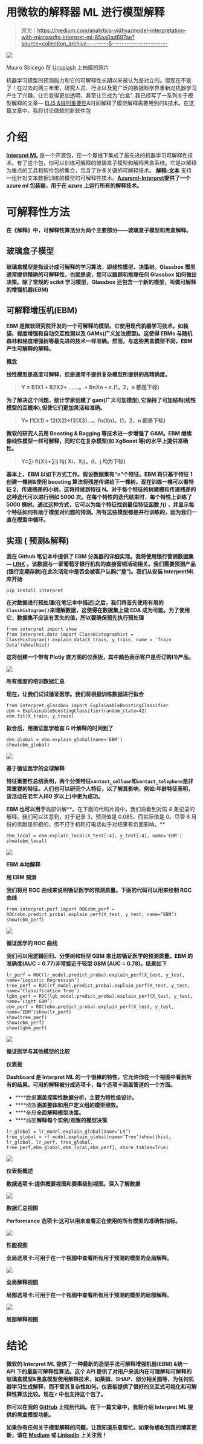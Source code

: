 # 用微软的解释器 ML 进行模型解释

> 原文：<https://medium.com/analytics-vidhya/model-interpretation-with-microsofts-interpret-ml-85aa0ad697ae?source=collection_archive---------5----------------------->

![](img/cad108169f2c7f85875bde0fc1fc9984.png)

Mauro Sbicego 在 [Unsplash](https://unsplash.com?utm_source=medium&utm_medium=referral) 上拍摄的照片

机器学习模型的预测能力和它的可解释性长期以来被认为是对立的。但现在不是了！在过去的两三年里，研究人员、行业以及更广泛的数据科学界重新对机器学习产生了兴趣，让它变得更加透明，甚至让它成为“白盒”..我已经写了一系列关于模型解释的文章— [ELI5 &排列重要性](/analytics-vidhya/why-should-i-trust-your-model-bdda6be94c6f)&时间解释了模型解释需要用到的&技术。在这篇文章中，我将讨论微软的新软件包

# 介绍

[**Interpret ML**](https://github.com/interpretml/) 是一个开源包，在一个屋檐下集成了最先进的机器学习可解释性技术。有了这个包，你可以训练可解释的玻璃盒子模型和解释黑盒系统。它是以解释为重点的工具和软件包的集合，包含了许多关键的可解释技术。 [**解释-文本**](https://github.com/interpretml/interpret-text) 支持一组针对文本数据训练的模型的可解释性技术。[**Azureml-Interpret**](https://docs.microsoft.com/en-us/azure/machine-learning/how-to-machine-learning-interpretability)**提供了一个 azure ml 包装器，用于在 azure 上运行所有的解释技术。**

# **可解释性方法**

**在《解释》中，可解释性算法分为两个主要部分——玻璃盒子模型和黑盒解释。**

## **玻璃盒子模型**

**玻璃盒模型是指设计成可解释的学习算法，即线性模型、决策树。Glassbox 模型通常提供精确的可解释性，也就是说，您可以跟踪和推理任何 Glassbox 如何做出决策。除了常规的 scikit 学习模型，Glassbox 还包含一个新的模型，叫做可解释的增强机器(EBM)**

## **可解释增压机(EBM)**

**EBM 是微软研究院开发的一个可解释的模型。它使用现代机器学习技术，如装袋、梯度增强和自动交互检测以及 GAMs(广义加法模型)。这使得 EBMs 与随机森林和梯度增强树等最先进的技术一样准确。然而，与这些黑盒模型不同，EBM 产生可解释的解释。**

****概念****

**线性模型是高度可解释，但是通常不提供复杂模型所提供的高精确度。**

> **Y = B1X1 + B2X2+ ……。+ BnXn + ϵ.(1，2，n 都是下标)**

**为了解决这个问题，统计学家创建了 gam(广义可加模型),它保持了可加结构(线性模型的互概率),但使它们更加灵活和准确。**

> **Y= f1(X1) + f2(X2)+f3(X3)…。fn(Xn)。(1，2，n 都是下标)**

**微软的研究人员用 Boosting & Bagging 等技术进一步增强了 GAM。EBM 继续像线性模型一样可解释，同时它在复杂模型(如 XgBoost 等)的水平上提供准确性。**

> **Y=∑i fi(Xi)+∑ij fij( Xi，Xj)。(I、j 均为下标)**

**基本上，EBM 以如下方式工作。假设数据集有“n”个特征。EBM 将只基于特征 1 创建一棵树&使用 boosting 算法将残差传递给下一棵树。现在训练一棵可以看特征 2，传递残差的小树。这将持续到特征 N。对于每个特征的树建模和传递残差的这种迭代可以进行例如 5000 次。在每个特性的迭代结束时，每个特性上训练了 5000 棵树。通过这种方式，它可以为每个特征找到最佳特征函数 *f()* ，并显示每个特征如何有助于模型对问题的预测。所有这些模型都是并行训练的，因为我们一直在模型中循环。**

## ****实现** ( **预测&解释**)**

**我在 Github 笔记本中提供了 EBM 分类器的详细实现。我将使用银行营销数据集— [LINK](https://archive.ics.uci.edu/ml/datasets/bank+marketing) 。该数据与一家葡萄牙银行机构的直接营销活动相关。我们需要预测产品(银行定期存款)在此次活动中是否会被客户认购(“是”)。我们从安装 InterpretML 库开始**

```
pip install interpret
```

**在对数据进行预处理(在笔记本中描述)之后，我们将首先使用有用的`ClassHistogram()`来理解数据，这使得在数据集上做 EDA 成为可能。为了使用它，数据集不应该有丢失的值，所以要确保预先执行预处理**

```
from interpret import show
from interpret.data import ClassHistogramhist = ClassHistogram().explain_data(X_train, y_train, name = 'Train Data')show(hist)
```

**这将创建一个带有 Plotly 直方图的仪表板，其中颜色表示客户是否订购(1)产品。**

**![](img/eef7b2c1dc01fd54213630428ff5121c.png)**

**所有维度的培训数据汇总**

**现在，让我们试试循证医学。我们将根据训练数据进行拟合**

```
from interpret.glassbox import ExplainableBoostingClassifier
ebm = ExplainableBoostingClassifier(random_state=42)
ebm.fit(X_train, y_train)
```

**拟合后，用循证医学检查 G **叶解释**的时间到了**

```
ebm_global = ebm.explain_global(name='EBM')
show(ebm_global)
```

**![](img/9b82719e8a63b73ea1f7808b304040c4.png)**

**基于循证医学的全球解释**

**特征重要性总结表明，两个分类特征`contact_celluar`和`contact_telephone`是非常重要的特征。人们也可以研究个人特征，以了解其影响，例如:年龄特征表明，该活动在老年人(60 岁以上)中更为成功。**

**EBM 也可以用于**局部讲解**。在下面的代码片段中，我们将看到对前 4 条记录的解释。我们可以注意到，对于记录 3，预测值是 0.085，而实际值是 0。尽管 6 月份的贡献是积极的，但不打手机和打电话似乎对结果有负面影响。**

```
ebm_local = ebm.explain_local(X_test[:4], y_test[:4], name='EBM')
show(ebm_local)
```

**![](img/2f575fe9bd249940385f9f6335d29479.png)**

**EBM 本地解释**

****用 EBM 预测****

**我们将用 ROC 曲线来说明循证医学的预测质量。下面的代码可以用来绘制 ROC 曲线**

```
from interpret.perf import ROCebm_perf = ROC(ebm.predict_proba).explain_perf(X_test, y_test, name=’EBM’)
show(ebm_perf)
```

**![](img/306af6b1ac75337ade34df23eb9db37a.png)**

**循证医学的 ROC 曲线**

**我们可以用逻辑回归、分类树和轻型 GBM 来比较循证医学的预测质量。EBM 的准确度(AUC = 0.77)非常接近于轻型 GBM (AUC = 0.78)。结果如下**

```
lr_perf = ROC(lr_model.predict_proba).explain_perf(X_test, y_test, name=’Logistic Regression’)
tree_perf = ROC(rf_model.predict_proba).explain_perf(X_test, y_test, name=’Classification Tree’)
lgbm_perf = ROC(lgb_model.predict_proba).explain_perf(X_test, y_test, name=’Light GBM’)
ebm_perf = ROC(ebm.predict_proba).explain_perf(X_test, y_test, name=’EBM’)show(lr_perf)
show(tree_perf)
show(ebm_perf)
show(lgbm_perf)
```

**![](img/afc6dd5735bc748e274306a4a99ebe22.png)**

**循证医学与其他模型的比较**

****仪表板****

**Dashboard 是 Interpret ML 的一个很棒的特性，它允许你在一个视图中看到所有的结果。可用的解释被分成选项卡，每个选项卡涵盖管道的一个方面。**

*   ****数据**涵盖探索性数据分析，主要为特性级设计。**
*   ****绩效**涵盖整体和用户定义组的模型绩效。**
*   ****全局**全面解释模型决策。**
*   ****局部**解释每个实例/观察的模型决策**

```
lr_global = lr_model.explain_global(name=’LR’)
tree_global = rf_model.explain_global(name=’Tree’)show([hist, lr_global, lr_perf, tree_global, tree_perf,ebm_global,ebm_local,ebm_perf], share_tables=True)
```

**![](img/f3cf1d8781c26df721ebcfbed4c5f321.png)**

**仪表板概述**

**数据选项卡:提供概要视图和要素级别视图。深入了解数据**

**![](img/113d182b6ad1a4611d619121e3ef1b40.png)**

**数据汇总视图**

**Performance 选项卡:这可以用来查看正在使用的所有模型的准确性指标。**

**![](img/0129fc122edab849c56916124964dbf7.png)**

**性能视图**

**全局选项卡:可用于在一个视图中查看所有用于预测的模型的全局解释。**

**![](img/cbed502188163894f0cc043f5d4b636b.png)**

**全局解释视图**

**局部选项卡:可用于在一个视图中查看所有用于预测的模型的局部解释。**

**![](img/fd37182ab76fb648cc537aca4bb454e7.png)**

**局部解释视图**

# **结论**

**微软的 Interpret ML 提供了一种最新的造型手法可解释增强机器(EBM) &统一 API 下的最新可解释性算法。这个 API 提供了对用户来说内在可理解和可解释的玻璃盒模型&黑盒模型使用解释技术，如莱姆、SHAP、部分相关图等，为任何机器学习生成解释，而不管其复杂性如何。仪表板提供了很好的交互式可视化和可解释性算法比较。现在 r 中也支持这个包了。**

**你可以在我的 [GitHub](https://github.com/mayur29/Machine-Learning-Model-Interpretation) 上找到代码。在下一篇文章中，我将介绍 Interpret ML 提供的黑盒模型功能。**

**如果你有任何关于模型解释的问题，让我知道乐意帮忙。如果你想收到我的博客更新，请在 [Medium](/@sand.mayur) 或 [LinkedIn](https://www.linkedin.com/in/mayursand/) 上关注我！**